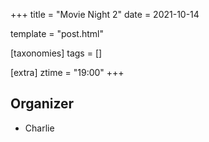 +++
title = "Movie Night 2"
date = 2021-10-14

template = "post.html"

[taxonomies]
tags = []

[extra]
ztime = "19:00"
+++

<!-- more -->

## Organizer
* Charlie

